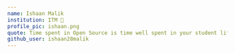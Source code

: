 ```yaml
---
name: Ishaan Malik 
institution: ITM 🚩 
profile_pic: ishaan.png 
quote: Time spent in Open Source is time well spent in your student life. 
github_user: ishaan28malik
---
```

